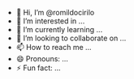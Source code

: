 - 👋 Hi, I’m @romildocirilo
- 👀 I’m interested in ...
- 🌱 I’m currently learning ...
- 💞️ I’m looking to collaborate on ...
- 📫 How to reach me ...
- 😄 Pronouns: ...
- ⚡ Fun fact: ...

<!---
romildocirilo/romildocirilo is a ✨ special ✨ repository because its `README.md` (this file) appears on your GitHub profile.
You can click the Preview link to take a look at your changes.
--->
